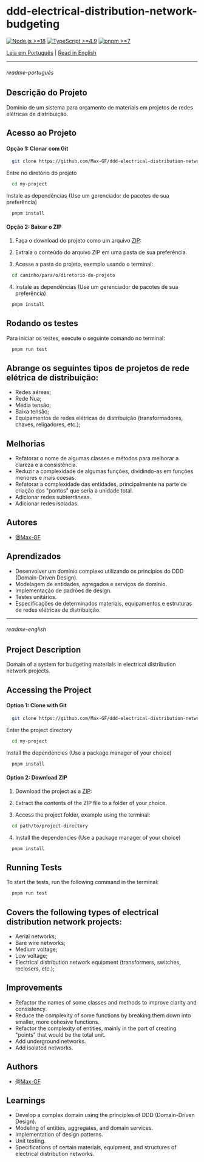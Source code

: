
# ddd-electrical-distribution-network-budgeting

[![Node.js >=18](https://img.shields.io/badge/node-%3E%3D18-339933?logo=node.js&logoColor=white)](https://nodejs.org/) [![TypeScript >=4.9](https://img.shields.io/badge/TypeScript-%3E%3D4.9-3178C6?logo=typescript&logoColor=white)](https://www.typescriptlang.org/) [![pnpm >=7](https://img.shields.io/badge/pnpm-%3E%3D7-F69220?logo=pnpm&logoColor=white)](https://pnpm.io/)


[Leia em Português](#readme-português) | [Read in English](#readme-english)

---
###### readme-português

## Descrição do Projeto

Domínio de um sistema para orçamento de materiais em projetos de redes elétricas de distribuição.

## Acesso ao Projeto

#### Opção 1: Clonar com Git

```bash
  git clone https://github.com/Max-GF/ddd-electrical-distribution-network-budgeting.git
```

Entre no diretório do projeto

```bash
  cd my-project
```

Instale as dependências (Use um gerenciador de pacotes de sua preferência)

```bash
  pnpm install
```
#### Opção 2: Baixar o ZIP

1. Faça o download do projeto como um arquivo [ZIP](https://github.com/Max-GF/ddd-electrical-distribution-network-budgeting/archive/refs/heads/main.zip):

2. Extraia o conteúdo do arquivo ZIP em uma pasta de sua preferência.
3. Acesse a pasta do projeto, exemplo usando o terminal:

```bash
  cd caminho/para/o/diretorio-do-projeto
```
4. Instale as dependências (Use um gerenciador de pacotes de sua preferência)

```bash
  pnpm install
```
## Rodando os testes

Para iniciar os testes, execute o seguinte comando no terminal:

```bash
  pnpm run test
```


## Abrange os seguintes tipos de projetos de rede elétrica de distribuição:

- Redes aéreas;
- Rede Nua;
- Média tensão;
- Baixa tensão;
- Equipamentos de redes elétricas de distribuição (transformadores, chaves, religadores, etc.);


## Melhorias

- Refatorar o nome de algumas classes e métodos para melhorar a clareza e a consistência.
- Reduzir a complexidade de algumas funções, dividindo-as em funções menores e mais coesas.
- Refatorar a complexidade das entidades, principalmente na parte de criação dos "pontos" que seria a unidade total.
- Adicionar redes subterrâneas.
- Adicionar redes isoladas.


## Autores

- [@Max-GF](https://www.github.com/Max-GF)


## Aprendizados

- Desenvolver um domínio complexo utilizando os princípios do DDD (Domain-Driven Design).
- Modelagem de entidades, agregados e serviços de domínio.
- Implementação de padrões de design.
- Testes unitários.
- Especificações de determinados materiais, equipamentos e estruturas de redes elétricas de distribuição.
---

###### readme-english

## Project Description

Domain of a system for budgeting materials in electrical distribution network projects.

## Accessing the Project

#### Option 1: Clone with Git

```bash
  git clone https://github.com/Max-GF/ddd-electrical-distribution-network-budgeting.git
```

Enter the project directory

```bash
  cd my-project
```

Install the dependencies (Use a package manager of your choice)

```bash
  pnpm install
```
#### Option 2: Download ZIP

1. Download the project as a [ZIP](https://github.com/Max-GF/ddd-electrical-distribution-network-budgeting/archive/refs/heads/main.zip):

2. Extract the contents of the ZIP file to a folder of your choice.
3. Access the project folder, example using the terminal:

```bash
  cd path/to/project-directory
```
4. Install the dependencies (Use a package manager of your choice)

```bash
  pnpm install
```
## Running Tests

To start the tests, run the following command in the terminal:

```bash
  pnpm run test
```


## Covers the following types of electrical distribution network projects:

- Aerial networks;
- Bare wire networks;
- Medium voltage;
- Low voltage;
- Electrical distribution network equipment (transformers, switches, reclosers, etc.);


## Improvements

- Refactor the names of some classes and methods to improve clarity and consistency.
- Reduce the complexity of some functions by breaking them down into smaller, more cohesive functions.
- Refactor the complexity of entities, mainly in the part of creating "points" that would be the total unit.
- Add underground networks.
- Add isolated networks.


## Authors

- [@Max-GF](https://www.github.com/Max-GF)


## Learnings

- Develop a complex domain using the principles of DDD (Domain-Driven Design).
- Modeling of entities, aggregates, and domain services.
- Implementation of design patterns.
- Unit testing.
- Specifications of certain materials, equipment, and structures of electrical distribution networks.